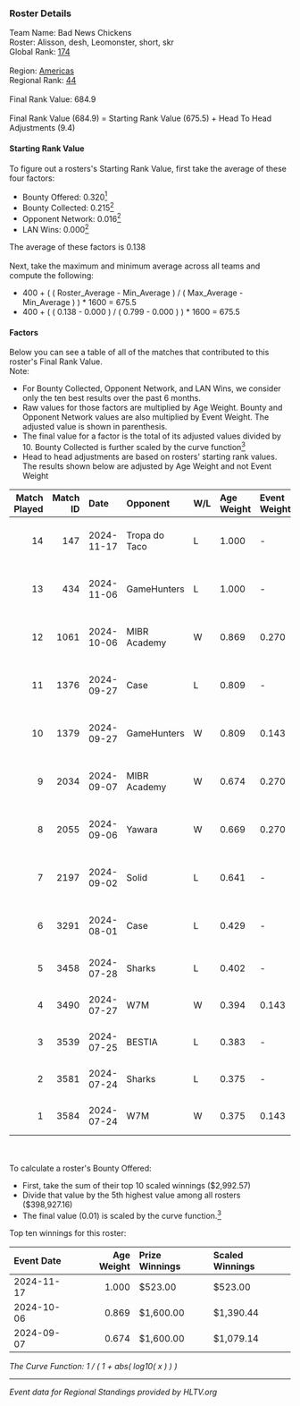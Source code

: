 ### Roster Details<br />
Team Name: Bad News Chickens<br />
Roster: Alisson, desh, Leomonster, short, skr<br />
Global Rank: [174](../../standings_global_2024_11_25.md)<br />
<br />
Region: [Americas]( ../../standings_americas_2024_11_25.md)<br />
Regional Rank: [44]( ../../standings_americas_2024_11_25.md)<br />
<br />
Final Rank Value:  684.9<br />
<br />
Final Rank Value (684.9) = Starting Rank Value (675.5) + Head To Head Adjustments (9.4)<br />

#### Starting Rank Value<br />
To figure out a rosters's Starting Rank Value, first take the average of these four factors:<br />
- Bounty Offered: 0.320[<sup>1</sup>](#table2)
- Bounty Collected: 0.215[<sup>2</sup>](#table1)
- Opponent Network: 0.016[<sup>2</sup>](#table1)
- LAN Wins: 0.000[<sup>2</sup>](#table1)

The average of these factors is 0.138<br />
<br />
Next, take the maximum and minimum average across all teams and compute the following:<br />
- 400 + ( ( Roster_Average - Min_Average ) / ( Max_Average - Min_Average ) ) * 1600 = 675.5
- 400 + ( ( 0.138 - 0.000 ) / ( 0.799 - 0.000 ) ) * 1600 = 675.5


#### Factors<br />
Below you can see a table of all of the matches that contributed to this roster's Final Rank Value.<br />
Note:<br />

- For Bounty Collected, Opponent Network, and LAN Wins, we consider only the ten best results over the past 6 months.
- Raw values for those factors are multiplied by Age Weight. Bounty and Opponent Network values are also multiplied by Event Weight. The adjusted value is shown in parenthesis.
- The final value for a factor is the total of its adjusted values divided by 10. Bounty Collected is further scaled by the curve function[<sup>3</sup>](#curveFunction)
- Head to head adjustments are based on rosters' starting rank values. The results shown below are adjusted by Age Weight and not Event Weight
<span id="table1"></span><br />


| Match Played | Match ID | Date       | Opponent      | W/L | Age Weight | Event Weight | Bounty Collected | Opponent Network | LAN Wins  | H2H Adj. | Roster                                |
| -: | -: | :- | :- | :- | :- | :- | :- | :- | :- | -: | :- |
|           14 |      147 | 2024-11-17 | Tropa do Taco | L   | 1.000      | -            | -                | -                | -         |   -12.24 | Alisson, desh, Leomonster, short, skr |
|           13 |      434 | 2024-11-06 | GameHunters   | L   | 1.000      | -            | -                | -                | -         |   -15.57 | Alisson, desh, Leomonster, short, skr |
|           12 |     1061 | 2024-10-06 | MIBR Academy  | W   | 0.869      | 0.270        | 0.003 (0.001)    | 0.181 (0.042)    | 0 (0.000) |    11.80 | Alisson, desh, Leomonster, short, skr |
|           11 |     1376 | 2024-09-27 | Case          | L   | 0.809      | -            | -                | -                | -         |    -7.42 | Alisson, desh, Leomonster, short, skr |
|           10 |     1379 | 2024-09-27 | GameHunters   | W   | 0.809      | 0.143        | 0.002 (0.000)    | 0.217 (0.025)    | 0 (0.000) |    11.35 | Alisson, desh, Leomonster, short, skr |
|            9 |     2034 | 2024-09-07 | MIBR Academy  | W   | 0.674      | 0.270        | 0.003 (0.000)    | 0.181 (0.033)    | 0 (0.000) |     9.97 | Alisson, desh, Leomonster, short, skr |
|            8 |     2055 | 2024-09-06 | Yawara        | W   | 0.669      | 0.270        | 0.004 (0.001)    | 0.229 (0.041)    | 0 (0.000) |     9.63 | Alisson, desh, Leomonster, short, skr |
|            7 |     2197 | 2024-09-02 | Solid         | L   | 0.641      | -            | -                | -                | -         |    -3.89 | Alisson, desh, Leomonster, short, skr |
|            6 |     3291 | 2024-08-01 | Case          | L   | 0.429      | -            | -                | -                | -         |    -3.83 | Alisson, desh, Leomonster, short, skr |
|            5 |     3458 | 2024-07-28 | Sharks        | L   | 0.402      | -            | -                | -                | -         |    -1.46 | Alisson, desh, roz, short, skr        |
|            4 |     3490 | 2024-07-27 | W7M           | W   | 0.394      | 0.143        | 0.002 (0.000)    | 0.154 (0.009)    | 0 (0.000) |     7.04 | Alisson, desh, roz, short, skr        |
|            3 |     3539 | 2024-07-25 | BESTIA        | L   | 0.383      | -            | -                | -                | -         |    -1.09 | Alisson, desh, roz, short, skr        |
|            2 |     3581 | 2024-07-24 | Sharks        | L   | 0.375      | -            | -                | -                | -         |    -1.37 | Alisson, desh, roz, short, skr        |
|            1 |     3584 | 2024-07-24 | W7M           | W   | 0.375      | 0.143        | 0.002 (0.000)    | 0.154 (0.008)    | 0 (0.000) |     6.52 | Alisson, desh, roz, short, skr        |

<br />
<span id="table2"></span><br />
To calculate a roster's Bounty Offered:<br />

- First, take the sum of their top 10 scaled winnings ($2,992.57)
- Divide that value by the 5th highest value among all rosters ($398,927.16)
- The final value (0.01) is scaled by the curve function.[<sup>3</sup>](#curveFunction)

Top ten winnings for this roster:<br />

| Event Date | Age Weight | Prize Winnings | Scaled Winnings |
| :- | -: | :- | :- |
| 2024-11-17 |      1.000 | $523.00        | $523.00         |
| 2024-10-06 |      0.869 | $1,600.00      | $1,390.44       |
| 2024-09-07 |      0.674 | $1,600.00      | $1,079.14       |


<span id="curveFunction"></span>_The Curve Function: 1 / ( 1 + abs( log10( x ) ) )_<br />

---
_Event data for Regional Standings provided by HLTV.org_<br />
